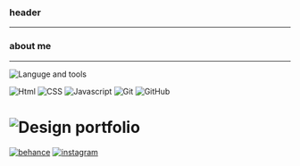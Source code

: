 ### header

---

### about me

---

![Languge and tools](https://img.shields.io/badge/-languge_and_tools-3071E7?style=for-the-badge&logo=desing&logoWidth=100)

![Html](https://img.shields.io/badge/-html-2C394B?style=for-the-badge&logo=html5&labelColor=3071E7&logoColor=FFF)
![CSS](https://img.shields.io/badge/-css-2C394B?style=for-the-badge&logo=css3&labelColor=3071E7&logoColor=FFF)
![Javascript](https://img.shields.io/badge/-javascript-2C394B?style=for-the-badge&logo=javascript&labelColor=3071E7&logoColor=FFF)
![Git](https://img.shields.io/badge/-Git-2C394B?style=for-the-badge&logo=git&labelColor=3071E7&logoColor=FFF)
![GitHub](https://img.shields.io/badge/-GitHub-2C394B?style=for-the-badge&logo=github&labelColor=3071E7&logoColor=FFF)

# ![Design portfolio](https://img.shields.io/badge/-design_portfolio-3071E7?style=for-the-badge&logo=data:image/png;base64,…)

[![behance](https://img.shields.io/badge/-behance-2C394B?style=for-the-badge&logo=behance)](https://www.behance.net/eug1_design)
[![instagram](https://img.shields.io/badge/-instagram-2C394B?style=for-the-badge&logo=instagram)](https://www.behance.net/eug1_design)
